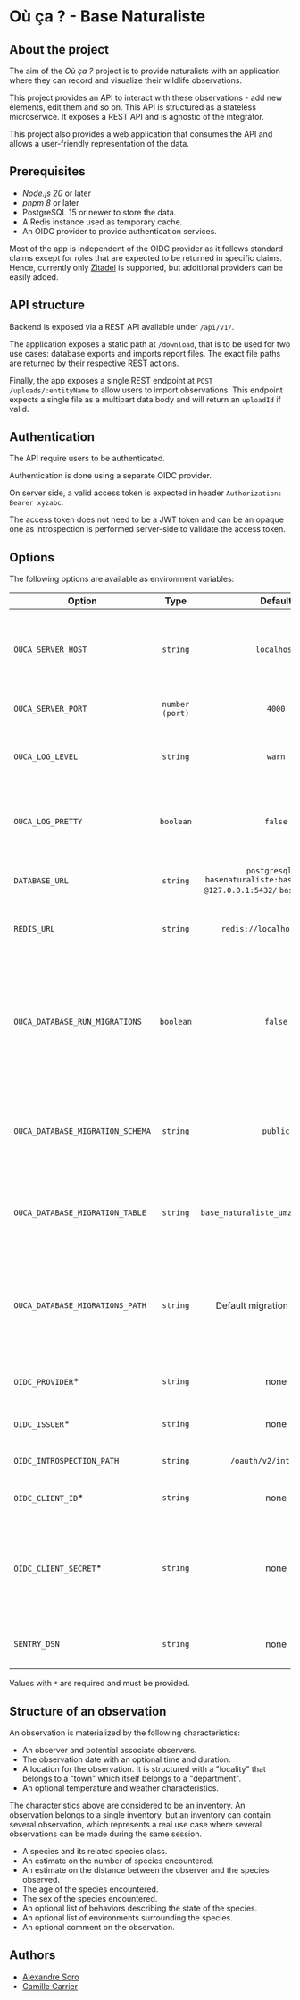 # Où ça ? - Base Naturaliste

## About the project

The aim of the _Où ça ?_ project is to provide naturalists with an application where they can record and visualize their wildlife observations.

This project provides an API to interact with these observations - add new elements, edit them and so on.
This API is structured as a stateless microservice. It exposes a REST API and is agnostic of the integrator.

This project also provides a web application that consumes the API and allows a user-friendly representation of the data.

## Prerequisites

- _Node.js 20_ or later
- _pnpm 8_ or later
- PostgreSQL 15 or newer to store the data.
- A Redis instance used as temporary cache.
- An OIDC provider to provide authentication services. 

Most of the app is independent of the OIDC provider as it follows standard claims except for roles that are expected to be returned in specific claims. 
Hence, currently only [Zitadel](https://zitadel.com/) is supported, but additional providers can be easily added.

## API structure

Backend is exposed via a REST API available under `/api/v1/`.

The application exposes a static path at `/download`, that is to be used for two use cases: database exports and imports report files. The exact file paths are returned by their respective REST actions.

Finally, the app exposes a single REST endpoint at `POST /uploads/:entityName` to allow users to import observations. This endpoint expects a single file as a multipart data body and will return an `uploadId` if valid.

## Authentication

The API require users to be authenticated.

Authentication is done using a separate OIDC provider.

On server side, a valid access token is expected in header `Authorization: Bearer xyzabc`.

The access token does not need to be a JWT token and can be an opaque one as introspection is performed server-side to validate the access token.

## Options

The following options are available as environment variables:

| Option                           |      Type       |                                        Default                                         | Description                                                                                                                                                                                                                                         |
| -------------------------------- | :-------------: | :------------------------------------------------------------------------------------: | --------------------------------------------------------------------------------------------------------------------------------------------------------------------------------------------------------------------------------------------------- |
| `OUCA_SERVER_HOST`               |    `string`     |                                      `localhost`                                       | The address where the server listen to. See [Fastify docs](https://www.fastify.io/docs/latest/Reference/Server/#listen) for accepted values                                                                                                         |
| `OUCA_SERVER_PORT`               | `number (port)` |                                         `4000`                                         | The port used by the server                                                                                                                                                                                                                         |
| `OUCA_LOG_LEVEL`                 |    `string`     |                                         `warn`                                         | The log level of the server. Uses [Pino](https://github.com/pinojs/pino) logging levels                                                                                                                                                             |
| `OUCA_LOG_PRETTY`                 |    `boolean`     |                                         `false`                                         | If `true` the logs will be displayed in a human friendly format                                                                                                                                                            |
| `DATABASE_URL`                   |    `string`     | `postgresql://` `basenaturaliste:basenaturaliste` `@127.0.0.1:5432/` `basenaturaliste` | The URL of the database to connect to                                                                                                                                                                                                               |
| `REDIS_URL` | `string`| `redis://localhost:6379/0` | The URL of the Redis instance to connect to. |
| `OUCA_DATABASE_RUN_MIGRATIONS`   |    `boolean`    |                                         `false`                                         | To enable or disable database migration scripts at startup. Default is `false` as it is expected to run migrations separately                                                                                                                                                                                          |
| `OUCA_DATABASE_MIGRATION_SCHEMA` |    `string`     |                                        `public`                                        | The name of the schema where to store the database migrations info                                                                                                                                                                                  |
| `OUCA_DATABASE_MIGRATION_TABLE`  |    `string`     |                          `base_naturaliste_umzug_migrations`                           | The name of the table where to store the database migrations info                                                                                                                                                                                   |
| `OUCA_DATABASE_MIGRATIONS_PATH`  |    `string`     |                                    Default migration folder path                                     | The path where the migration scripts are stored. Normally this should not need to be changed                                                                                                                                                        |
| `OIDC_PROVIDER`* | `string` | none | Only `zitadel` is supported for the moment |
| `OIDC_ISSUER`* | `string` | none | The URL of the OIDC provider. |
| `OIDC_INTROSPECTION_PATH` | `string` | `/oauth/v2/introspect` | The path for introspection endpoint. |
| `OIDC_CLIENT_ID`* | `string` | none | Client ID to connect to OIDC. |
| `OIDC_CLIENT_SECRET`* | `string` | none | Client secret to connect to OIDC. The app implements the Client Credentials flow with Basic auth.|
| `SENTRY_DSN` | `string` | none | A [Sentry](https://sentry.io/) DSN used for error reporting |

Values with `*` are required and must be provided.

## Structure of an observation

An observation is materialized by the following characteristics:

- An observer and potential associate observers.
- The observation date with an optional time and duration.
- A location for the observation. It is structured with a "locality" that belongs to a "town" which itself belongs to a "department".
- An optional temperature and weather characteristics.

The characteristics above are considered to be an inventory. An observation belongs to a single inventory, but an inventory can contain several observation, which represents a real use case where several observations can be made during the same session.

- A species and its related species class.
- An estimate on the number of species encountered.
- An estimate on the distance between the observer and the species observed.
- The age of the species encountered.
- The sex of the species encountered.
- An optional list of behaviors describing the state of the species.
- An optional list of environments surrounding the species.
- An optional comment on the observation.

## Authors

- [Alexandre Soro](https://github.com/alexandresoro)
- [Camille Carrier](https://github.com/camillecarrier)
